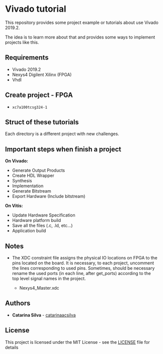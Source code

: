 # Vivado tutorial 

This repository provides some project example or tutorials about use Vivado 2019.2.

The idea is to learn more about that and provides some ways to implement projects like this.



## Requirements

- Vivado 2019.2
- Nexys4 Digilent Xilinx (FPGA)
- Vhdl

## Create project - FPGA

- `xc7a100tcsg324-1`

## Struct of these tutorials

Each directory is a different project with new challenges.

## Important steps when finish a project

**On Vivado:**

- Generate Output Products
- Create HDL Wrapper
- Synthesis
- Implementation
- Generate Bitstream
- Export Hardware (Include bitstream)

 

**On Vitis:**

- Update Hardware Specification
- Hardware platform build
- Save all the files (.c, .ld, etc…)
- Application build

## Notes

- The XDC constraint file assigns the physical IO locations on FPGA to the pins located on the board. It is necessary, to each project, uncomment the lines corresponding to used pins. Sometimes, should be necessary rename the used ports (in each line, after get_ports) according to the top level signal names in the project.

    - Nexys4_Master.xdc

## Authors

* **Catarina Silva** - [catarinaacsilva](https://github.com/catarinaacsilva)

## License

This project is licensed under the MIT License - see the [LICENSE](LICENSE) file for details